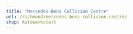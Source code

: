 ```yaml
---
title: "Mercedes-Benz Collision Centre"
url: /richmond/mercedes-benz-collision-centre/
shop: Autowerkstatt
---
```

